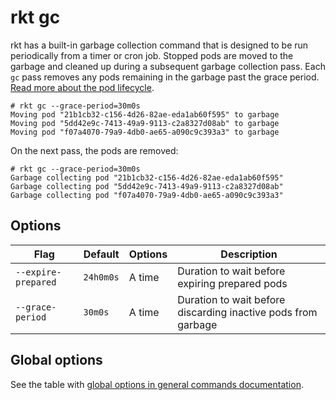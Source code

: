 # rkt gc

rkt has a built-in garbage collection command that is designed to be run periodically from a timer or cron job.
Stopped pods are moved to the garbage and cleaned up during a subsequent garbage collection pass.
Each `gc` pass removes any pods remaining in the garbage past the grace period.
[Read more about the pod lifecycle][gc-docs].

[gc-docs]: ../devel/pod-lifecycle.md#garbage-collection

```
# rkt gc --grace-period=30m0s
Moving pod "21b1cb32-c156-4d26-82ae-eda1ab60f595" to garbage
Moving pod "5dd42e9c-7413-49a9-9113-c2a8327d08ab" to garbage
Moving pod "f07a4070-79a9-4db0-ae65-a090c9c393a3" to garbage
```

On the next pass, the pods are removed:

```
# rkt gc --grace-period=30m0s
Garbage collecting pod "21b1cb32-c156-4d26-82ae-eda1ab60f595"
Garbage collecting pod "5dd42e9c-7413-49a9-9113-c2a8327d08ab"
Garbage collecting pod "f07a4070-79a9-4db0-ae65-a090c9c393a3"
```

## Options

| Flag | Default | Options | Description |
| --- | --- | --- | --- |
| `--expire-prepared` |  `24h0m0s` | A time | Duration to wait before expiring prepared pods |
| `--grace-period` |  `30m0s` | A time | Duration to wait before discarding inactive pods from garbage |

## Global options

See the table with [global options in general commands documentation](../commands.md#global-options).
